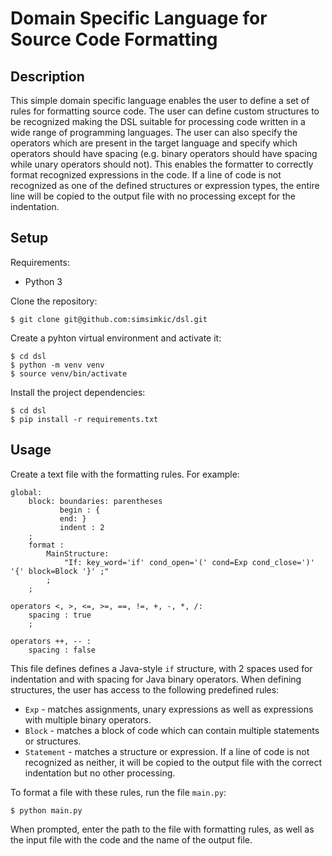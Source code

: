 # Domain Specific Language for Source Code Formatting

## Description

This simple domain specific language enables the user to define a set of rules for formatting source code. The user can define custom structures to be recognized making the DSL suitable for processing code written in a wide range of programming languages. The user can also specify the operators which are present in the target language and specify which operators should have spacing (e.g. binary operators should have spacing while unary operators should not). This enables the formatter to correctly format recognized expressions in the code. If a line of code is not recognized as one of the defined structures or expression types, the entire line will be copied to the output file with no processing except for the indentation.

## Setup

Requirements:
- Python 3

Clone the repository:

```
$ git clone git@github.com:simsimkic/dsl.git
```

Create a pyhton virtual environment and activate it:

```
$ cd dsl
$ python -m venv venv
$ source venv/bin/activate
```

Install the project dependencies:

```
$ cd dsl
$ pip install -r requirements.txt
```

## Usage

Create a text file with the formatting rules. For example:

```
global:
    block: boundaries: parentheses
           begin : {
           end: }
           indent : 2
    ;
    format :
        MainStructure:
            "If: key_word='if' cond_open='(' cond=Exp cond_close=')' '{' block=Block '}' ;"
        ;
    ;

operators <, >, <=, >=, ==, !=, +, -, *, /:
    spacing : true
    ;

operators ++, -- :
    spacing : false
```

This file defines defines a Java-style `if` structure, with 2 spaces used for indentation and with spacing for Java binary operators. When defining structures, the user has access to the following predefined rules:
- `Exp`       - matches assignments, unary expressions as well as expressions with multiple binary operators.
- `Block`     - matches a block of code which can contain multiple statements or structures.
- `Statement` - matches a structure or expression. If a line of code is not recognized as neither, it will be copied to the output file with the correct indentation but no other processing.

To format a file with these rules, run the file `main.py`:

```
$ python main.py
```

When prompted, enter the path to the file with formatting rules, as well as the input file with the code and the name of the output file.







